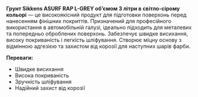**Грунт Sikkens ASURF RAP L-GREY об’ємом 3 літри в світло-сірому кольорі** — це високоякісний продукт для підготовки поверхонь перед нанесенням фінішних покриттів. Призначений для професійного використання в автомобільній галузі, ідеально підходить для металевих та попередньо оброблених поверхонь. Забезпечує швидке висихання, високу покриваність і легкість шліфування. Створює міцну основу з відмінною адгезією та захистом від корозії для наступних шарів фарби.

**Переваги:**

- Швидке висихання
- Висока покриваність
- Зручність шліфування
- Надійний захист від корозії
